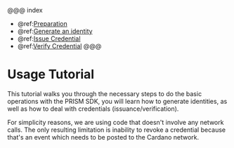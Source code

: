 @@@ index
* @ref:[Preparation](preparation.md)
* @ref:[Generate an identity](generate-identity.md)
* @ref:[Issue Credential](issue-credential.md)
* @ref:[Verify Credential](verify-credential.md)
@@@

# Usage Tutorial

This tutorial walks you through the necessary steps to do the basic operations with the PRISM SDK, you will learn how to generate identities, as well as how to deal with credentials (issuance/verification).

For simplicity reasons, we are using code that doesn't involve any network calls. The only resulting limitation is inability to revoke a credential because that's an event which needs to be posted to the Cardano network.
